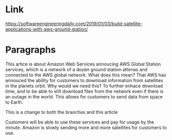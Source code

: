 # Link
https://softwareengineeringdaily.com/2019/01/03/build-satellite-applications-with-aws-ground-station/

# Paragraphs
This artice is about Amazon Web Services annoucing AWS Global Station services, which is a network of a dozen ground station attenas and connected to the AWS global network. What does this mean? That AWS has annouced the ability for customers to download information from satellites in the planets orbit. Why would we need this? To further enhace download time, and to be able to still download files from the network even if there is an outage in the world. This allows for customers to send data from space to Earth. 

This is a change to both the branches and this article

Customers will be able to use these services and pay for usage by the minute. Amazon is slowly sending more and more satellites for customers to use. 

